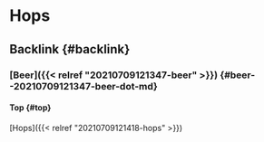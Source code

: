 # Hops


## Backlink {#backlink}


### [Beer]({{< relref "20210709121347-beer" >}}) {#beer--20210709121347-beer-dot-md}


#### Top {#top}

[Hops]({{< relref "20210709121418-hops" >}})

